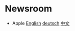 # Newsroom

- Apple [English](https://www.apple.com/newsroom/) [deutsch](https://www.apple.com/de/newsroom/) [中文](https://www.apple.com.cn/cn/newsroom/)

